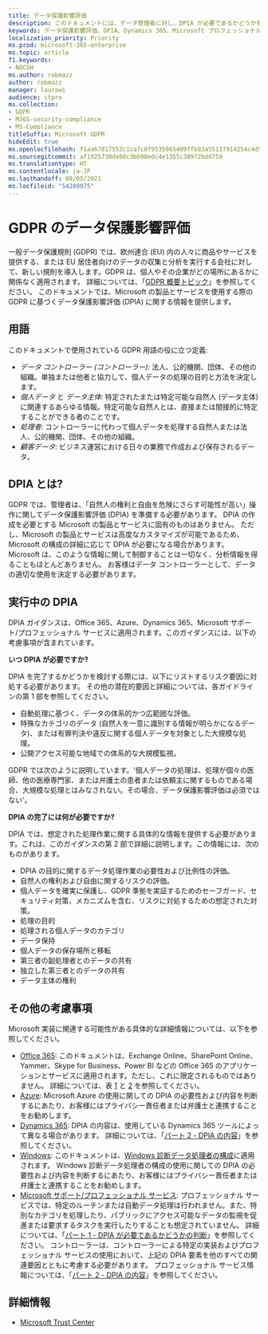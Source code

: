 ```yaml
---
title: データ保護影響評価
description: このドキュメントには、データ管理者に対し、DPIA が必要であるかどうかを判断し、必要な場合には DPIA に含める詳細情報を決定する上で役立つ情報が記載されています。
keywords: データ保護影響評価、DPIA、Dynamics 365、Microsoft プロフェッショナル サービス、Microsoft 365、Microsoft 365 ドキュメント、GDPR
localization_priority: Priority
ms.prod: microsoft-365-enterprise
ms.topic: article
f1.keywords:
- NOCSH
ms.author: robmazz
author: robmazz
manager: laurawi
audience: itpro
ms.collection:
- GDPR
- M365-security-compliance
- MS-Compliance
titleSuffix: Microsoft GDPR
hideEdit: true
ms.openlocfilehash: f1aa67817553c1ca7c8f9535965409ffb83a55117914254c4d58eec50eb38eba
ms.sourcegitcommit: af1925730de60c3b698edc4e1355c38972bdd759
ms.translationtype: HT
ms.contentlocale: ja-JP
ms.lasthandoff: 08/05/2021
ms.locfileid: "54289975"
---
```

# <a name="data-protection-impact-assessment-for-the-gdpr"></a>GDPR のデータ保護影響評価

一般データ保護規則 (GDPR) では、欧州連合 (EU) 内の人々に商品やサービスを提供する、または EU 居住者向けのデータの収集と分析を実行する会社に対して、新しい規則を導入します。GDPR は、個人やその企業がどの場所にあるかに関係なく適用されます。 詳細については、「[GDPR 概要トピック](gdpr.md)」を参照してください。 このドキュメントでは、Microsoft の製品とサービスを使用する際の GDPR に基づくデータ保護影響評価 (DPIA) に関する情報を提供します。

## <a name="terminology"></a>用語

このドキュメントで使用されている GDPR 用語の役に立つ定義:

- *データ コントローラー (コントローラー)*: 法人、公的機関、団体、その他の組織。単独または他者と協力して、個人データの処理の目的と方法を決定します。  
- *個人データ* と *データ主体*: 特定されたまたは特定可能な自然人 (データ主体) に関連するあらゆる情報。特定可能な自然人とは、直接または間接的に特定することができる者のことです。  
- *処理者*: コントローラーに代わって個人データを処理する自然人または法人、公的機関、団体、その他の組織。  
- *顧客データ*: ビジネス運営における日々の業務で作成および保存されるデータ。

## <a name="what-is-a-dpia"></a>DPIA とは?

GDPR では、管理者は、「自然人の権利と自由を危険にさらす可能性が高い」操作に関してデータ保護影響評価 (DPIA) を準備する必要があります。 DPIA の作成を必要とする Microsoft の製品とサービスに固有のものはありません。 ただし、Microsoft の製品とサービスは高度なカスタマイズが可能であるため、Microsoft の構成の詳細に応じて DPIA が必要になる場合があります。 Microsoft は、このような情報に関して制御することは一切なく、分析情報を得ることもほとんどありません。 お客様はデータ コントローラーとして、データの適切な使用を決定する必要があります。

## <a name="dpia-in-action"></a>実行中の DPIA

DPIA ガイダンスは、Office 365、Azure、Dynamics 365、Microsoft サポート/プロフェッショナル サービスに適用されます。このガイダンスには、以下の考慮事項が含まれています。

**いつ DPIA が必要ですか?**

DPIA を完了するかどうかを検討する際には、以下にリストするリスク要因に対処する必要があります。 その他の潜在的要因と詳細については、各ガイドラインの第 1 部を参照してください。  

- 自動処理に基づく、データの体系的かつ広範囲な評価。  
- 特殊なカテゴリのデータ (自然人を一意に識別する情報が明らかになるデータ)、または有罪判決や違反に関する個人データを対象とした大規模な処理。
- 公開アクセス可能な地域での体系的な大規模監視。

GDPR では次のように説明しています。'個人データの処理は、処理が個々の医師、他の医療専門家、または弁護士の患者または依頼主に関するものである場合、大規模な処理とはみなされない。その場合、データ保護影響評価は必須ではない'。

**DPIA の完了には何が必要ですか?**

DPIA では、想定された処理作業に関する具体的な情報を提供する必要があります。これは、このガイダンスの第 2 部で詳細に説明します。この情報には、次のものがあります。

- DPIA の目的に関するデータ処理作業の必要性および比例性の評価。  
- 自然人の権利および自由に関するリスクの評価。
- 個人データを確実に保護し、GDPR 準拠を実証するためのセーフガード、セキュリティ対策、メカニズムを含む、リスクに対処するための想定された対策。
- 処理の目的  
- 処理される個人データのカテゴリ  
- データ保持  
- 個人データの保存場所と移転  
- 第三者の副処理者とのデータの共有  
- 独立した第三者とのデータの共有  
- データ主体の権利

## <a name="additional-considerations"></a>その他の考慮事項

Microsoft 実装に関連する可能性がある具体的な詳細情報については、以下を参照してください。

- [Office 365](gdpr-dpia-office365.md): このドキュメントは、Exchange Online、SharePoint Online、Yammer、Skype for Business、Power BI などの Office 365 のアプリケーションとサービスに適用されます。ただし、これに限定されるものではありません。 詳細については、表 [1](/microsoft-365/compliance/gdpr-dpia-office365#part-1--determining-whether-a-dpia-is-needed) と [2](/microsoft-365/compliance/gdpr-dpia-office365#part-2--contents-of-a-dpia) を参照してください。  
- [Azure](gdpr-dpia-azure.md): Microsoft Azure の使用に関しての DPIA の必要性および内容を判断するにあたり、お客様にはプライバシー責任者または弁護士と連携することをお勧めします。  
- [Dynamics 365](gdpr-dpia-dynamics.md): DPIA の内容は、使用している Dynamics 365 ツールによって異なる場合があります。 詳細については、「[パート 2 - DPIA の内容](/microsoft-365/compliance/gdpr-dpia-dynamics#part-2--contents-of-a-dpia)」を参照してください。
- [Windows](/compliance/regulatory/gdpr-dpia-windows): このドキュメントは、[Windows 診断データ処理者の構成](/windows/privacy/configure-windows-diagnostic-data-in-your-organization)に適用されます。 Windows 診断データ処理者の構成の使用に関しての DPIA の必要性および内容を判断するにあたり、お客様にはプライバシー責任者または弁護士と連携することをお勧めします。
- [Microsoft サポート/プロフェッショナル サービス](gdpr-dpia-prof-services.md): プロフェッショナル サービスでは、特定のルーチンまたは自動データ処理は行われません。また、特別なカテゴリを処理したり、パブリックにアクセス可能なデータの監視を促進または要求するタスクを実行したりすることも想定されていません。 詳細については、「[パート 1 - DPIA が必要であるかどうかの判断](/microsoft-365/compliance/gdpr-dpia-prof-services#part-1--determining-whether-a-dpia-is-needed)」を参照してください。 コントローラーは、コントローラーによる特定の実装およびプロフェッショナル サービスの使用において、上記の DPIA 要素を他のすべての関連要因とともに考慮する必要があります。 プロフェッショナル サービス情報については、「[パート 2 - DPIA の内容](/microsoft-365/compliance/gdpr-dpia-prof-services#part-2--contents-of-a-dpia)」を参照してください。

## <a name="learn-more"></a>詳細情報

- [Microsoft Trust Center](https://www.microsoft.com/trust-center/privacy/gdpr-overview)

